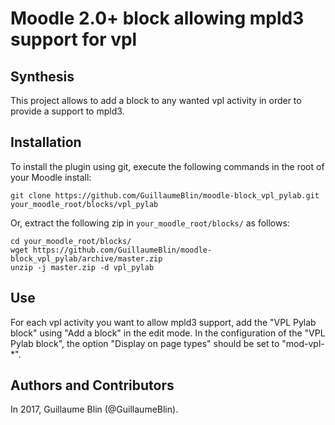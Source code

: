 Moodle 2.0+ block allowing mpld3 support for vpl
================

Synthesis
------------

This project allows to add a block to any wanted vpl activity in order to provide a support to mpld3.
  
Installation
------------

To install the plugin using git, execute the following commands in the root of your Moodle install:

    git clone https://github.com/GuillaumeBlin/moodle-block_vpl_pylab.git your_moodle_root/blocks/vpl_pylab
    
Or, extract the following zip in `your_moodle_root/blocks/` as follows:

    cd your_moodle_root/blocks/
    wget https://github.com/GuillaumeBlin/moodle-block_vpl_pylab/archive/master.zip
    unzip -j master.zip -d vpl_pylab

Use
------------

For each vpl activity you want to allow mpld3 support, add the "VPL Pylab block" using "Add a block" in the edit mode.
In the configuration of the "VPL Pylab block", the option "Display on page types" should be set to "mod-vpl-*".

Authors and Contributors
------------

In 2017, Guillaume Blin (@GuillaumeBlin).
